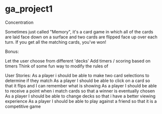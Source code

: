 # ga_project1
Concentration

Sometimes just called "Memory", it's a card game in which all of the cards are laid face down on a surface and two cards are flipped face up over each turn. If you get all the matching cards, you've won!

Bonus:

Let the user choose from different 'decks'
Add timers / scoring based on timers
Think of some fun way to modify the rules of


User Stories:
As a player i should be able to make two card selections to determine if they match
As a player I should be able to click on a card so that it flips and I can remember what is showing
As a player I should be able to receive a point when i match cards so that a winner is eventually chosen
As a player I should be able to change decks so that i have a better viewing experience
As a player I should be able to play against a friend so that it is a competitive game
